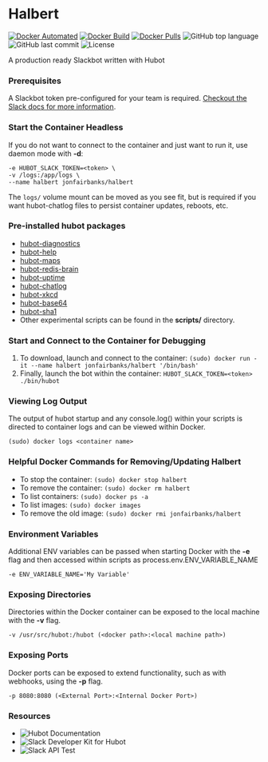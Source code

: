 # Halbert
[![Docker Automated](https://img.shields.io/docker/automated/jonfairbanks/halbert.svg)](https://hub.docker.com/r/jonfairbanks/halbert/)
[![Docker Build](https://img.shields.io/docker/build/jonfairbanks/halbert.svg)](https://hub.docker.com/r/jonfairbanks/halbert/)
[![Docker Pulls](https://img.shields.io/docker/pulls/jonfairbanks/halbert.svg)](https://hub.docker.com/r/jonfairbanks/halbert/)
![GitHub top language](https://img.shields.io/github/languages/top/jonfairbanks/halbert.svg)
![GitHub last commit](https://img.shields.io/github/last-commit/jonfairbanks/halbert.svg)
![License](https://img.shields.io/github/license/jonfairbanks/halbert.svg?style=flat)

A production ready Slackbot written with Hubot
<br>


### Prerequisites
A Slackbot token pre-configured for your team is required. [Checkout the Slack docs for more information](https://api.slack.com/slack-apps).


### Start the Container Headless
If you do not want to connect to the container and just want to run it, use daemon mode with **-d**:

```(sudo) docker run -d \
-e HUBOT_SLACK_TOKEN=<token> \
-v /logs:/app/logs \
--name halbert jonfairbanks/halbert
```

The `logs/` volume mount can be moved as you see fit, but is required if you want hubot-chatlog files to persist container updates, reboots, etc.

### Pre-installed hubot packages
- [hubot-diagnostics](https://www.npmjs.com/package/hubot-diagnostics)
- [hubot-help](https://www.npmjs.com/package/hubot-help)
- [hubot-maps](https://www.npmjs.com/package/hubot-maps)
- [hubot-redis-brain](https://www.npmjs.com/package/hubot-redis-brain)
- [hubot-uptime](https://www.npmjs.com/package/hubot-uptime)
- [hubot-chatlog](https://www.npmjs.com/package/hubot-chatlog)
- [hubot-xkcd](https://www.npmjs.com/package/hubot-xkcd)
- [hubot-base64](https://www.npmjs.com/package/hubot-base64)
- [hubot-sha1](https://www.npmjs.com/package/hubot-sha1)
- Other experimental scripts can be found in the **scripts/** directory.


### Start and Connect to the Container for Debugging
1) To download, launch and connect to the container: 
`(sudo) docker run -it --name halbert jonfairbanks/halbert '/bin/bash'`
2) Finally, launch the bot within the container: 
`HUBOT_SLACK_TOKEN=<token> ./bin/hubot`


### Viewing Log Output
The output of hubot startup and any console.log() within your scripts is directed to container logs and can be viewed within Docker.

`(sudo) docker logs <container name>`


### Helpful Docker Commands for Removing/Updating Halbert
- To stop the container: `(sudo) docker stop halbert`
- To remove the container: `(sudo) docker rm halbert`
- To list containers: `(sudo) docker ps -a`
- To list images: `(sudo) docker images`
- To remove the old image: `(sudo) docker rmi jonfairbanks/halbert`


### Environment Variables
Additional ENV variables can be passed when starting Docker with the **-e** flag and then accessed within scripts as process.env.ENV_VARIABLE_NAME

`-e ENV_VARIABLE_NAME='My Variable'`


### Exposing Directories
Directories within the Docker container can be exposed to the local machine with the **-v** flag.

`-v /usr/src/hubot:/hubot (<docker path>:<local machine path>)`


### Exposing Ports
Docker ports can be exposed to extend functionality, such as with webhooks, using the **-p** flag.

`-p 8080:8080 (<External Port>:<Internal Docker Port>)`


### Resources
- ![Hubot Documentation](https://hubot.github.com/docs/)
- ![Slack Developer Kit for Hubot](https://slack.dev/hubot-slack/)
- ![Slack API Test](https://api.slack.com/methods/api.test)